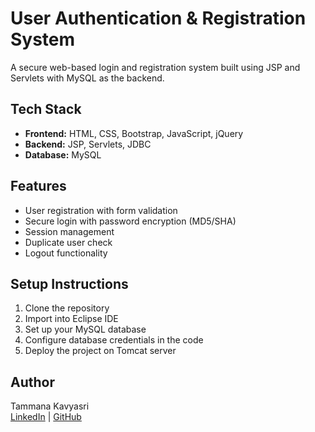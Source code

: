 # User Authentication & Registration System

A secure web-based login and registration system built using JSP and Servlets with MySQL as the backend.

## Tech Stack
- **Frontend:** HTML, CSS, Bootstrap, JavaScript, jQuery
- **Backend:** JSP, Servlets, JDBC
- **Database:** MySQL

## Features
- User registration with form validation
- Secure login with password encryption (MD5/SHA)
- Session management
- Duplicate user check
- Logout functionality

## Setup Instructions
1. Clone the repository
2. Import into Eclipse IDE
3. Set up your MySQL database
4. Configure database credentials in the code
5. Deploy the project on Tomcat server


## Author
Tammana Kavyasri  
[LinkedIn](https://www.linkedin.com/in/kavyasri-tammana-75355b333) | [GitHub](https://github.com/KavyasriTammana-19)
